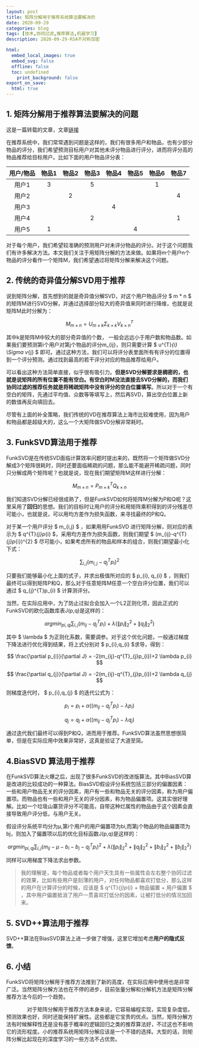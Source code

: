 ```yaml
---
layout: post
title: 矩阵分解用于推荐系统算法要解决的
date: 2020-09-29
categories: blog
tags: [技术,协同过滤,推荐算法,机器学习]
description: 2020-09-29-RSA不对称加密

html:
  embed_local_images: true
  embed_svg: false
  offline: false
  toc: undefined 
    print_background: false
export_on_save:
  html: true
---
```


## 1. 矩阵分解用于推荐算法要解决的问题
这是一篇转载的文章，文章[链接](https://www.cnblogs.com/pinard/p/6351319.html)  

在推荐系统中，我们常常遇到问题是这样的，我们有很多用户和物品，也有少部分物品的评分，我们希望预测目标用户对其他未评分物品进行评分，进而将评分高的物品推荐给目标用户。比如下面的用户物品评分表：

| 用户/物品|物品1 |物品2 |物品3|物品4|物品5|物品6|物品7|
|:----:|:--:|:--:|:--:|:--:|:--:|:--:|:--:|
|用户1|3| |5| | |1| |
|用户2||2|||||4|
|用户3||||4||||
|用户4|||2||||1|
|用户5|1||||4||  


对于每个用户，我们希望较准确的预测用户对未评分物品的评分。对于这个问题我们有许多解决方法。本文我们关注于用矩阵分解的方法来做。如果将m个用户n个物品的评分看作一个矩阵M，我们希望通过将矩阵分解来解决这个问题。

## 2. 传统的奇异值分解SVD用于推荐
说到矩阵分解，首先想到的就是奇异值分解SVD，对这个用户物品评分 $ m * n $ 的矩阵M进行SVD分解，并通过选择部分较大的奇异值来同时进行降维，也就是说矩阵M此时分解为：  

$$ M_{m\times n}=U_{m\times k}\Sigma _{k\times k}V^{T}_{k\times n} $$  

其中k是矩阵M中较大的部分奇异值的个数， 一般会远远小于用户数和物品数。如果我们要预测第i个用户对第j个物品的评分m_{ij}，则只需要计算 $ u^{T}_{i} \Sigma v_{j} $ 即可。通过这种方法，我们可以将评分表里面所有有评分的位置得到一个评分预测。通过找到最高的若干评分对应的物品推荐给用户。  

可以看出这种方法简单直接，似乎很有吸引力。**但是SVD分解要求是稠密的，也就是说矩阵的所有位置不能有空白。有空白时M没法直接去SVD分解的，而我们协同过滤的推荐任务就是将稀疏矩阵中没有评分的空白位置填写**。所以对于一个有空白的矩阵，先通过平均值、众数等等填写上，然后再SVD，算出空白位置上新的数值再反向填回去。

尽管有上面的补全策略，我们传统的VD在推荐算法上海市比较难使用，因为用户和物品都是超级大的，这么一个大矩阵做SVD分解非常耗时。

## 3. FunkSVD算法用于推荐

FunkSVD是在传统SVD面临计算效率问题时提出来的，既然将一个矩阵做SVD分解成3个矩阵很耗时，同时还要面临稀疏的问题，那么能不能避开稀疏问题，同时只分解成两个矩阵呢？也就是说，现在我们期望矩阵M这样进行分解：  

$$ M_{m\times n}=P^{T}_{m\times k}Q_{k \times n} $$  

我们知道SVD分解已经很成熟了，但是FunkSVD如何将矩阵M分解为P和Q呢？这里采用了**回归**的思想。我们的目标时让用户的评分和用矩阵乘积得到的评分残差尽可能小，也就是说，可以用均方差作为损失函数，来寻找最终的P和Q。

对于某一个用户评分 $  m_{i,j} $ ，如果用用FunkSVD 进行矩阵分解，则对应的表示为 $ q^{T}_{j}p_{i} $，采用均方差作为损失函数，则我们期望  $ (m_{ij}-q^{T}_{j}p_{i})^{2} $ 尽可能小，如果考虑所有的物品和样本的组合，则我们期望最小化下式：  

$$ \sum_{i,j}(m_{i,j}-q^{T}_{j}p_{i})^{2} $$  

只要我们能够最小化上面的式子，并求出极值所对应的 $ p_{i}, q_{i} $ ，则我们最终可以得到矩阵P和Q，那么对于任意矩阵M任意一个空白评分位置，我们可以通过 $ q_{j}^{T}p_{i} $ 计算测评分。  


当然，在实际应用中，为了防止过拟合会加入一个L2正则化项，因此正式的FunkSVD的欧化函数库表J(p,q)是这样的：  

$$ argmin_{pi,qj}\sum_{i,j}(m_{ij}-q^{T}_{j}p_{i}) + \lambda (\left \| p_{i} \right \|_{2}^{2} + \left \| q_{j}\right \|_{2}^{2}) $$  

其中 $ \lambda $ 为正则化系数，需要调参。对于这个优化问题，一般通过梯度下降法进行优化得到结果，将上式分别对 $ p_{i},q_{i} $求导，得到：  

$$ \frac{\partial p_{i}}{\partial J} = -2(m_{ij}-q^{T}_{j}p_{i})+2 \lambda p_{i} $$  

$$ \frac{\partial q_{j}}{\partial J} = -2(m_{ij}-q^{T}_{j}p_{i})+2 \lambda q_{j} $$  

则梯度迭代时， $ p_{i},q_{j} $ 的迭代公式为：  

$$ p_{i}= p_{i} + \alpha ((m_{ij}-q^{T}_{j}p_{i})- \lambda p_{i}) $$  

$$ q_{j} = q_{j} + \alpha ((m_{ij}-q^{T}_{j}p_{i})- \lambda q_{j}) $$  


通过迭代我们最终可以得到P和Q，进而用于推荐。FunkSVD算法虽然思想很简单，但是在实际应用中效果非常好，这真是验证了大道至简。

## 4.BiasSVD 算法用于推荐

在FunkSVD算法火爆之后，出现了很多FunkSVD的改进版算法。其中BiasSVD算是改进的比较成功的一种算法。BiasSVD假设评分系统包括三部分的偏置因素：一些和用户物品无关的评分因素，用户有一些和物品无关的评分因素，称为用户偏置项。而物品也有一些和用户无关的评分因素，称为物品偏置项。这其实很好理解。比如一个垃圾山寨货评分不可能高，自带这种烂属性的物品由于这个因素会直接导致用户评分低，与用户无关。

假设评分系统平均分为μ,第i个用户的用户偏置项为bi,而第j个物品的物品偏置项为bj，则加入了偏置项以后的优化目标函数J(p,q)是这样的：  

$$ argmin_{pi,qj}\sum_{i,j}(m_{ij}-\mu -b_{i} - b_{j} - q_{j}^{T}p_{i})^{2} + \lambda (\left \| p_{i}  \right \|_{2}^{2} + \left \| q_{j}  \right \|_{2}^{2} + \left \| b_{i}  \right \|_{2}^{2} +\left \| b_{j}  \right \|_{2}^{2}) $$  

同样可以用梯度下降法求出参数。

> 我的理解是，每个物品或者每个用户天生具有一些属性会左右整个协同过滤的效果，比如有些用户是刻薄的用户，对任何物品都喜欢打低分，那么这样的用户在计算评分的时候，应该是 $ q^{T}_{j}p_{i} + 物品偏置 + 用户偏置 $ ，其中用户偏置抵消了用户一贯喜欢打低分的因素，让被打低分的情况加回来。

## 5. SVD++算法用于推荐

SVD++算法在BiasSVD算法上进一步做了增强，这里它增加考虑**用户的隐式反馈**。



## 6. 小结

FunkSVD将矩阵分解用于推荐方法推到了新的高度，在实际应用中使用也是非常广泛。当然矩阵分解方法也在不停的进步，目前张量分解和分解机方法是矩阵分解推荐方法今后的一个趋势。

　　　　对于矩阵分解用于推荐方法本身来说，它容易编程实现，实现复杂度低，预测效果也好，同时还能保持扩展性。这些都是它宝贵的优点。当然，矩阵分解方法有时候解释性还是没有基于概率的逻辑回归之类的推荐算法好，不过这也不影响它的流形程度。小的推荐系统用矩阵分解应该是一个不错的选择。大型的话，则矩阵分解比起现在的深度学习的一些方法不占优势。































































































